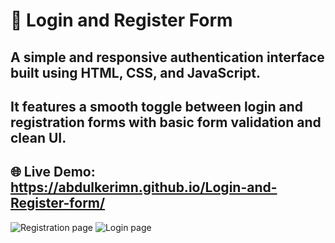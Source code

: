 # 🔐 Login and Register Form
## A simple and responsive authentication interface built using HTML, CSS, and JavaScript. 
## It features a smooth toggle between login and registration forms with basic form validation and clean UI.

## 🌐 Live Demo: https://abdulkerimn.github.io/Login-and-Register-form/
<img alt="Registration page" src="https://github.com/user-attachments/assets/3c53e38c-5c76-4033-9922-79bc3958efe6" />
<img alt="Login page" src="https://github.com/user-attachments/assets/3a91fe75-3d0a-4de5-a539-53a1676847d0" />
